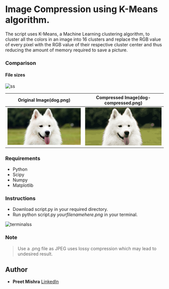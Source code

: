 # Image Compression using K-Means algorithm.

The script uses K-Means, a Machine Learning clustering algorithm, to cluster all the colors in an image into 16 clusters and replace the RGB value of every pixel with the RGB value of their respective cluster center and thus reducing the amount of memory required to save a picture. 


### Comparison

#### File sizes

![ss](https://user-images.githubusercontent.com/43616959/60655227-055a3d00-9e6b-11e9-9b3c-341ccbf37f00.png)


 Original Image(dog.png)         |  Compressed Image(dog-compressed.png) 
-------------------------|-------------------------
![Original Image](dog.png) | ![Compressed Image](dog-compressed.png)


### Requirements
- Python
- Scipy
- Numpy
- Matplotlib

### Instructions
- Download script.py in your required directory.
- Run python script.py _yourfilenamehere.png_ in your terminal.

![terminalss](https://user-images.githubusercontent.com/43616959/60660184-d648c900-9e74-11e9-9e94-08d4016753e4.png)



### Note
> Use a .png file as JPEG uses lossy compression which may lead to undesired result.

## Author
- **Preet Mishra** [LinkedIn](https://www.linkedin.com/in/preetmishra)
